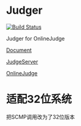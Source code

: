 # Judger 

[![Build Status](https://travis-ci.org/QingdaoU/Judger.svg?branch=newnew)](https://travis-ci.org/QingdaoU/Judger)

Judger for OnlineJudge 

[Document](https://docs.onlinejudge.me/#/judger/api)

[JudgeServer](https://github.com/QingdaoU/JudgeServer)

[OnlineJudge](https://github.com/QingdaoU/OnlineJudge)

# 适配32位系统
把SCMP调用改为了32位版本
